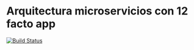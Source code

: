 # Arquitectura microservicios con 12 facto app


[![Build Status](https://travis-ci.org/SindyEpiquien/Arquitectura.svg?branch=master)](https://travis-ci.org/SindyEpiquien/Arquitectura)
